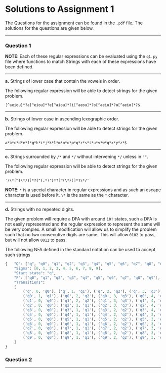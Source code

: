 Solutions to Assignment 1
=====================
The Questions for the assignment can be found in the `.pdf` file.
The solutions for the questions are given below.

-------
### Question 1

__NOTE__: Each of these regular expressions can be evaluated using the `q1.py` file where functions to match Strings with each of these expressions have been defined.

------
**a.** Strings of lower case that contain the vowels in order.

The following regular expression will be able to detect strings for the given problem.
```
[^aeiou]*?a[^eiou]*?e[^aiou]*?i[^aeou]*?o[^aeiu]*?u[^aeio]*?$
```

----
**b.** Strings of lower case in ascending lexographic order.

The following regular expression will be able to detect strings for the given problem.
```
a*b*c*d*e*f*g*h*i*j*k*l*m*n*o*p*q*r*s*t*u*v*w*q*x*y*z*$
```

---
**c.** Strings surrounded by `/*` and `*/` without intervening `*/` unless in `""`.

The following regular expression will be able to detect strings for the given problem.
```
'/\*[^(\*/)]*?("(.*)")*?[^(\*/)]*?\*/'
```
__NOTE__: `*` is a special character in regular expressions and as such an escape character is used before it. `\*` is the same as the `*` character.

---
**d.** Strings with no repeated digits.

The given problem will require a DFA with around `10!` states, such a DFA is not easily represented and the regular expression to represent the same will be very complex. A small modification will allow us to simplify the problem such that no two consecutive digits are same. This will allow `0102` to pass, but will not allow `0012` to pass.

The following NFA defined in the standard notation can be used to accept such strings
```python
{   "Q": ["q", "q0", "q1", "q2", "q3", "q4", "q5", "q6", "q7", "q8", "q9"],
    "Sigma": [0, 1, 2, 3, 4, 5, 6, 7, 8, 9],
    "Start state": "q",
    "F": ["q0", "q1", "q2", "q3", "q4", "q5", "q6", "q7", "q8", "q9"],
    "Transitions":
    [
        ('q', 0, 'q0'), ('q', 1, 'q1'), ('q', 2, 'q2'), ('q', 3, 'q3'), ('q', 4, 'q4'), ('q', 5, 'q5'), ('q', 6, 'q6'), ('q', 7, 'q7'), ('q', 8, 'q8'), ('q', 9, 'q9'),
        ('q0', 1, 'q1'), ('q0', 2, 'q2'), ('q0', 3, 'q3'), ('q0', 4, 'q4'), ('q0', 5, 'q5'), ('q0', 6, 'q6'), ('q0', 7, 'q7'), ('q0', 8, 'q8'), ('q0', 9, 'q9'),
        ('q1', 0, 'q0'), ('q1', 2, 'q2'), ('q1', 3, 'q3'), ('q1', 4, 'q4'), ('q1', 5, 'q5'), ('q1', 6, 'q6'), ('q1', 7, 'q7'), ('q1', 8, 'q8'), ('q1', 9, 'q9'),
        ('q2', 0, 'q0'), ('q2', 1, 'q1'), ('q2', 3, 'q3'), ('q2', 4, 'q4'), ('q2', 5, 'q5'), ('q2', 6, 'q6'), ('q2', 7, 'q7'), ('q2', 8, 'q8'), ('q2', 9, 'q9'),
        ('q3', 0, 'q0'), ('q3', 1, 'q1'), ('q3', 2, 'q2'), ('q3', 4, 'q4'), ('q3', 5, 'q5'), ('q3', 6, 'q6'), ('q3', 7, 'q7'), ('q3', 8, 'q8'), ('q3', 9, 'q9'),
        ('q4', 0, 'q0'), ('q4', 1, 'q1'), ('q4', 2, 'q2'), ('q4', 3, 'q3'), ('q4', 5, 'q5'), ('q4', 6, 'q6'), ('q4', 7, 'q7'), ('q4', 8, 'q8'), ('q4', 9, 'q9'),
        ('q5', 0, 'q0'), ('q5', 1, 'q1'), ('q5', 2, 'q2'), ('q5', 3, 'q3'), ('q5', 4, 'q4'), ('q5', 6, 'q6'), ('q5', 7, 'q7'), ('q5', 8, 'q8'), ('q5', 9, 'q9'),
        ('q6', 0, 'q0'), ('q6', 1, 'q1'), ('q6', 2, 'q2'), ('q6', 3, 'q3'), ('q6', 4, 'q4'), ('q6', 5, 'q5'), ('q6', 7, 'q7'), ('q6', 8, 'q8'), ('q6', 9, 'q9'),
        ('q7', 0, 'q0'), ('q7', 1, 'q1'), ('q7', 2, 'q2'), ('q7', 3, 'q3'), ('q7', 4, 'q4'), ('q7', 5, 'q5'), ('q7', 6, 'q6'), ('q7', 8, 'q8'), ('q7', 9, 'q9'),
        ('q8', 0, 'q0'), ('q8', 1, 'q1'), ('q8', 2, 'q2'), ('q8', 3, 'q3'), ('q8', 4, 'q4'), ('q8', 5, 'q5'), ('q8', 6, 'q6'), ('q8', 7, 'q7'), ('q8', 9, 'q9'),
        ('q9', 0, 'q0'), ('q9', 1, 'q1'), ('q9', 2, 'q2'), ('q9', 3, 'q3'), ('q9', 4, 'q4'), ('q9', 5, 'q5'), ('q9', 6, 'q6'), ('q9', 7, 'q7'), ('q9', 8, 'q8')
    ]
}
```



### Question 2
------
